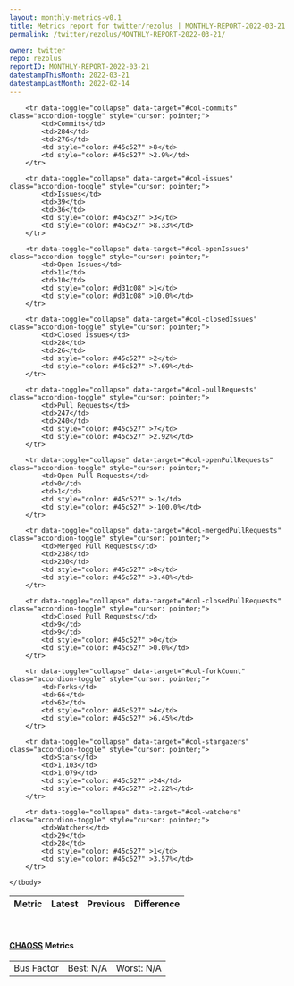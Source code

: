 ```yaml
---
layout: monthly-metrics-v0.1
title: Metrics report for twitter/rezolus | MONTHLY-REPORT-2022-03-21 | 2022-03-21
permalink: /twitter/rezolus/MONTHLY-REPORT-2022-03-21/

owner: twitter
repo: rezolus
reportID: MONTHLY-REPORT-2022-03-21
datestampThisMonth: 2022-03-21
datestampLastMonth: 2022-02-14
---
```



<table class="table table-condensed" style="border-collapse:collapse;">
    <thead>
    <tr>
        <th>Metric</th>
        <th>Latest</th>
        <th>Previous</th>
        <th colspan="2" style="text-align: center;">Difference</th>
    </tr>
    </thead>
    <tbody>

        <tr data-toggle="collapse" data-target="#col-commits" class="accordion-toggle" style="cursor: pointer;">
            <td>Commits</td>
            <td>284</td>
            <td>276</td>
            <td style="color: #45c527" >8</td>
            <td style="color: #45c527" >2.9%</td>
        </tr>
        
        <tr data-toggle="collapse" data-target="#col-issues" class="accordion-toggle" style="cursor: pointer;">
            <td>Issues</td>
            <td>39</td>
            <td>36</td>
            <td style="color: #45c527" >3</td>
            <td style="color: #45c527" >8.33%</td>
        </tr>
        
        <tr data-toggle="collapse" data-target="#col-openIssues" class="accordion-toggle" style="cursor: pointer;">
            <td>Open Issues</td>
            <td>11</td>
            <td>10</td>
            <td style="color: #d31c08" >1</td>
            <td style="color: #d31c08" >10.0%</td>
        </tr>
        
        <tr data-toggle="collapse" data-target="#col-closedIssues" class="accordion-toggle" style="cursor: pointer;">
            <td>Closed Issues</td>
            <td>28</td>
            <td>26</td>
            <td style="color: #45c527" >2</td>
            <td style="color: #45c527" >7.69%</td>
        </tr>
        
        <tr data-toggle="collapse" data-target="#col-pullRequests" class="accordion-toggle" style="cursor: pointer;">
            <td>Pull Requests</td>
            <td>247</td>
            <td>240</td>
            <td style="color: #45c527" >7</td>
            <td style="color: #45c527" >2.92%</td>
        </tr>
        
        <tr data-toggle="collapse" data-target="#col-openPullRequests" class="accordion-toggle" style="cursor: pointer;">
            <td>Open Pull Requests</td>
            <td>0</td>
            <td>1</td>
            <td style="color: #45c527" >-1</td>
            <td style="color: #45c527" >-100.0%</td>
        </tr>
        
        <tr data-toggle="collapse" data-target="#col-mergedPullRequests" class="accordion-toggle" style="cursor: pointer;">
            <td>Merged Pull Requests</td>
            <td>238</td>
            <td>230</td>
            <td style="color: #45c527" >8</td>
            <td style="color: #45c527" >3.48%</td>
        </tr>
        
        <tr data-toggle="collapse" data-target="#col-closedPullRequests" class="accordion-toggle" style="cursor: pointer;">
            <td>Closed Pull Requests</td>
            <td>9</td>
            <td>9</td>
            <td style="color: #45c527" >0</td>
            <td style="color: #45c527" >0.0%</td>
        </tr>
        
        <tr data-toggle="collapse" data-target="#col-forkCount" class="accordion-toggle" style="cursor: pointer;">
            <td>Forks</td>
            <td>66</td>
            <td>62</td>
            <td style="color: #45c527" >4</td>
            <td style="color: #45c527" >6.45%</td>
        </tr>
        
        <tr data-toggle="collapse" data-target="#col-stargazers" class="accordion-toggle" style="cursor: pointer;">
            <td>Stars</td>
            <td>1,103</td>
            <td>1,079</td>
            <td style="color: #45c527" >24</td>
            <td style="color: #45c527" >2.22%</td>
        </tr>
        
        <tr data-toggle="collapse" data-target="#col-watchers" class="accordion-toggle" style="cursor: pointer;">
            <td>Watchers</td>
            <td>29</td>
            <td>28</td>
            <td style="color: #45c527" >1</td>
            <td style="color: #45c527" >3.57%</td>
        </tr>
        
    </tbody>
</table>
<br>
<h4><a target="_blank" href="https://chaoss.community/">CHAOSS</a> Metrics</h4>

<table class="table table-condensed" style="border-collapse:collapse;">
    <tbody>
        <td>Bus Factor</td>
        <td>Best: N/A</td>
        <td>Worst: N/A</td>
    </tbody>
</table>
